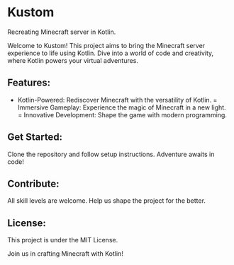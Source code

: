 # Kustom
Recreating Minecraft server in Kotlin.

Welcome to Kustom! This project aims to bring the Minecraft server experience to life using Kotlin. Dive into a world of code and creativity, where Kotlin powers your virtual adventures.

## Features:

- Kotlin-Powered: Rediscover Minecraft with the versatility of Kotlin.
= Immersive Gameplay: Experience the magic of Minecraft in a new light.
= Innovative Development: Shape the game with modern programming.
## Get Started:
Clone the repository and follow setup instructions. Adventure awaits in code!

## Contribute:
All skill levels are welcome. Help us shape the project for the better.

## License:
This project is under the MIT License.

Join us in crafting Minecraft with Kotlin!
